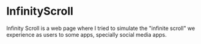 # InfinityScroll
Infinity Scroll is a web page where I tried to simulate the "infinite scroll" we experience as users to some apps, specially social media apps.

